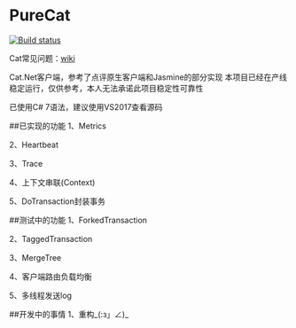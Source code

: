 # PureCat
[![Build status](https://ci.appveyor.com/api/projects/status/yimjei2as70cw319)](https://ci.appveyor.com/project/chinaboard/purecat)

Cat常见问题：[wiki](https://github.com/chinaboard/PureCat/wiki/Cat%E7%AE%80%E5%8D%95%E6%96%87%E6%A1%A3)

Cat.Net客户端，参考了点评原生客户端和Jasmine的部分实现
本项目已经在产线稳定运行，仅供参考，本人无法承诺此项目稳定性可靠性

已使用C# 7语法，建议使用VS2017查看源码

##已实现的功能
1、Metrics

2、Heartbeat

3、Trace

4、上下文串联(Context)

5、DoTransaction封装事务


##测试中的功能
1、ForkedTransaction

2、TaggedTransaction

3、MergeTree

4、客户端路由负载均衡

5、多线程发送log

##开发中的事情
1、重构_(:з」∠)_
